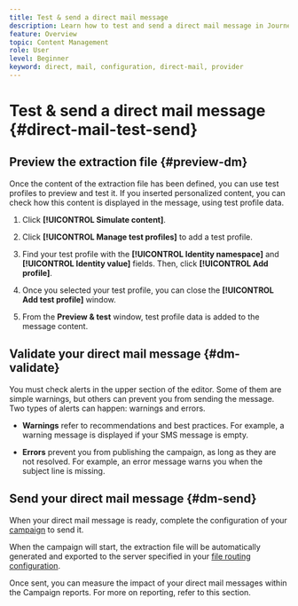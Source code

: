 ```yaml
---
title: Test & send a direct mail message
description: Learn how to test and send a direct mail message in Journey Optimizer
feature: Overview
topic: Content Management
role: User
level: Beginner
keyword: direct, mail, configuration, direct-mail, provider
---
```

# Test & send a direct mail message {#direct-mail-test-send}

## Preview the extraction file {#preview-dm}

Once the content of the extraction file has been defined, you can use test profiles to preview and test it. If you inserted personalized content, you can check how this content is displayed in the message, using test profile data.

1. Click **[!UICONTROL Simulate content]**.

1. Click **[!UICONTROL Manage test profiles]** to add a test profile.

1. Find your test profile with the **[!UICONTROL Identity namespace]** and **[!UICONTROL Identity value]** fields. Then, click **[!UICONTROL Add profile]**.

1. Once you selected your test profile, you can close the **[!UICONTROL Add test profile]** window.

1. From the **Preview & test** window, test profile data is added to the message content.

## Validate your direct mail message {#dm-validate}

You must check alerts in the upper section of the editor. Some of them are simple warnings, but others can prevent you from sending the message. Two types of alerts can happen: warnings and errors.

* **Warnings** refer to recommendations and best practices. For example, a warning message is displayed if your SMS message is empty.

* **Errors** prevent you from publishing the campaign, as long as they are not resolved. For example, an error message warns you when the subject line is missing.

## Send your direct mail message {#dm-send}

When your direct mail message is ready, complete the configuration of your [campaign](../campaigns/create-campaign.md) to send it.

When the campaign will start, the extraction file will be automatically generated and exported to the server specified in your [file routing configuration](../direct-mail/direct-mail-configuration.md).

Once sent, you can measure the impact of your direct mail messages within the Campaign reports. For more on reporting, refer to this section.